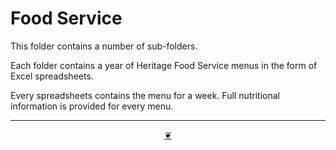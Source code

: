 # Food Service

This folder contains a number of sub-folders.

Each folder contains a year of Heritage Food Service menus in the form of Excel spreadsheets.

Every spreadsheets contains the menu for a week. Full nutritional information is provided for every menu.



***

<center title="Hello! Click me to go up to the top" ><a class=aDingbat href=javascript:window.scrollTo(0,0);> ❦ </a></center>
